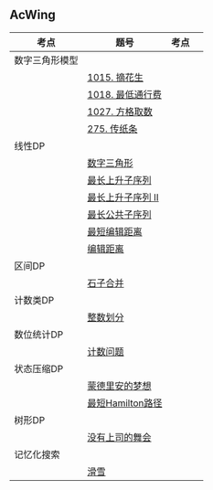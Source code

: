 ## AcWing

|考点|题号|考点||
|--|--|--|--|
|数字三角形模型|
| |[1015. 摘花生](https://github.com/Y-puyu/AcWing/blob/master/basic-algorithm/unit5-dp/01_knapsack_problem.cpp)||
| |[1018. 最低通行费](https://github.com/Y-puyu/AcWing/blob/master/basic-algorithm/unit5-dp/complete_knapsack_problem.cpp)||
| |[1027. 方格取数](https://github.com/Y-puyu/AcWing/blob/master/basic-algorithm/unit5-dp/multiple_knapsack_problem.cpp)||
| |[275. 传纸条](https://github.com/Y-puyu/AcWing/blob/master/basic-algorithm/unit5-dp/multiple_knapsack_problem2.cpp)||
|线性DP|
| |[数字三角形](https://github.com/Y-puyu/AcWing/blob/master/basic-algorithm/unit5-dp/digital_triangle.cpp)||
| |[最长上升子序列](https://github.com/Y-puyu/AcWing/blob/master/basic-algorithm/unit5-dp/LIS.cpp)||
| |[最长上升子序列 II](https://github.com/Y-puyu/AcWing/blob/master/basic-algorithm/unit5-dp/LIS2.cpp)||
| |[最长公共子序列](https://github.com/Y-puyu/AcWing/blob/master/basic-algorithm/unit5-dp/LCS.cpp)||
| |[最短编辑距离](https://github.com/Y-puyu/AcWing/blob/master/basic-algorithm/unit5-dp/edit_distance.cpp)||
| |[编辑距离](https://github.com/Y-puyu/AcWing/blob/master/basic-algorithm/unit5-dp/edit_distance2.cpp)||
|区间DP|
| |[石子合并](https://github.com/Y-puyu/AcWing/blob/master/basic-algorithm/unit3-search-and-graph/center_of_gravity_of_the_tree.cpp)||
|计数类DP|
| |[整数划分](https://github.com/Y-puyu/AcWing/blob/master/basic-algorithm/unit5-dp/integer_division.cpp)||
|数位统计DP|
| |[计数问题](https://github.com/Y-puyu/AcWing/blob/master/basic-algorithm/unit3-search-and-graph/topological_sequence.cpp)||
|状态压缩DP|
| |[蒙德里安的梦想](https://github.com/Y-puyu/AcWing/blob/master/basic-algorithm/unit5-dp/mondrian's_dream.cpp)||
| |[最短Hamilton路径](https://github.com/Y-puyu/AcWing/blob/master/basic-algorithm/unit5-dp/shortest_hamilton_path.cpp)||
|树形DP|
| |[没有上司的舞会](https://github.com/Y-puyu/AcWing/blob/master/basic-algorithm/unit5-dp/dance_without_boss.cpp)||
|记忆化搜索|
| |[滑雪](https://github.com/Y-puyu/AcWing/blob/master/basic-algorithm/unit5-dp/skiing.cpp)||